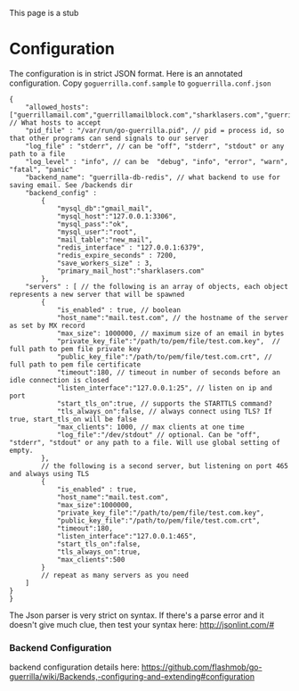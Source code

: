 This page is a stub


Configuration
============================================

The configuration is in strict JSON format. Here is an annotated configuration.
Copy `goguerrilla.conf.sample` to `goguerrilla.conf.json`


    {
        "allowed_hosts": ["guerrillamail.com","guerrillamailblock.com","sharklasers.com","guerrillamail.net","guerrillamail.org"], // What hosts to accept
        "pid_file" : "/var/run/go-guerrilla.pid", // pid = process id, so that other programs can send signals to our server
        "log_file" : "stderr", // can be "off", "stderr", "stdout" or any path to a file
        "log_level" : "info", // can be  "debug", "info", "error", "warn", "fatal", "panic"
        "backend_name": "guerrilla-db-redis", // what backend to use for saving email. See /backends dir
        "backend_config" :
            {
                "mysql_db":"gmail_mail",
                "mysql_host":"127.0.0.1:3306",
                "mysql_pass":"ok",
                "mysql_user":"root",
                "mail_table":"new_mail",
                "redis_interface" : "127.0.0.1:6379",
                "redis_expire_seconds" : 7200,
                "save_workers_size" : 3,
                "primary_mail_host":"sharklasers.com"
            },
        "servers" : [ // the following is an array of objects, each object represents a new server that will be spawned
            {
                "is_enabled" : true, // boolean
                "host_name":"mail.test.com", // the hostname of the server as set by MX record
                "max_size": 1000000, // maximum size of an email in bytes
                "private_key_file":"/path/to/pem/file/test.com.key",  // full path to pem file private key
                "public_key_file":"/path/to/pem/file/test.com.crt", // full path to pem file certificate
                "timeout":180, // timeout in number of seconds before an idle connection is closed
                "listen_interface":"127.0.0.1:25", // listen on ip and port
                "start_tls_on":true, // supports the STARTTLS command?
                "tls_always_on":false, // always connect using TLS? If true, start_tls_on will be false
                "max_clients": 1000, // max clients at one time
                "log_file":"/dev/stdout" // optional. Can be "off", "stderr", "stdout" or any path to a file. Will use global setting of empty.
            },
            // the following is a second server, but listening on port 465 and always using TLS
            {
                "is_enabled" : true,
                "host_name":"mail.test.com",
                "max_size":1000000,
                "private_key_file":"/path/to/pem/file/test.com.key",
                "public_key_file":"/path/to/pem/file/test.com.crt",
                "timeout":180,
                "listen_interface":"127.0.0.1:465",
                "start_tls_on":false,
                "tls_always_on":true,
                "max_clients":500
            }
            // repeat as many servers as you need
        ]
    }
    }

The Json parser is very strict on syntax. If there's a parse error and it
doesn't give much clue, then test your syntax here:
http://jsonlint.com/#

### Backend Configuration

backend configuration details here:
https://github.com/flashmob/go-guerrilla/wiki/Backends,-configuring-and-extending#configuration